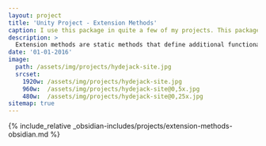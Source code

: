 ```yaml
---
layout: project
title: 'Unity Project - Extension Methods'
caption: I use this package in quite a few of my projects. This package in particular is focused on extension methods within the Unity environment.
description: >
  Extension methods are static methods that define additional functionality in a particular class. This is useful when you want to extend an existing type that is in another namespace or project. This project focuses utilizing C#'s support for extension methods. Somme examples are: adding support to further modify game object state, manipulation of game objects not already defined in the public Unity API, a more efficient 'HasFlag' check for enums, and various methods for other third party assets that I use in my Unity projects. See the GitHub repository for examples.
date: '01-01-2016'
image: 
  path: /assets/img/projects/hydejack-site.jpg
  srcset: 
    1920w: /assets/img/projects/hydejack-site.jpg
    960w:  /assets/img/projects/hydejack-site@0,5x.jpg
    480w:  /assets/img/projects/hydejack-site@0,25x.jpg
sitemap: true
---
```

{% include_relative _obsidian-includes/projects/extension-methods-obsidian.md %}